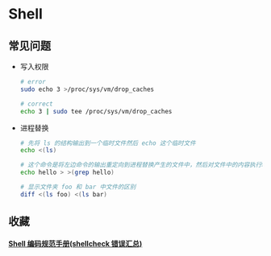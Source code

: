 # Shell

## 常见问题

-   写入权限

    ```bash
    # error
    sudo echo 3 >/proc/sys/vm/drop_caches

    # correct
    echo 3 | sudo tee /proc/sys/vm/drop_caches
    ```

-   进程替换

    ```bash
    # 先将 ls 的结构输出到一个临时文件然后 echo 这个临时文件
    echo <(ls)

    # 这个命令是将左边命令的输出重定向到进程替换产生的文件中，然后对文件中的内容执行>(CMD)中CMD命令
    echo hello > >(grep hello)

    # 显示文件夹 foo 和 bar 中文件的区别
    diff <(ls foo) <(ls bar)
    ```

## 收藏

#### [Shell 编码规范手册(shellcheck 错误汇总)](https://blog.csdn.net/qq_38123721/article/details/114117300)
